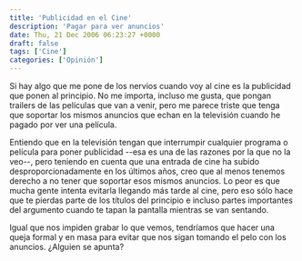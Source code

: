 ```yaml
---
title: 'Publicidad en el Cine'
description: 'Pagar para ver anuncios'
date: Thu, 21 Dec 2006 06:23:27 +0000
draft: false
tags: ['Cine']
categories: ['Opinión']
---
```


Si hay algo que me pone de los nervios cuando voy al cine es la publicidad que ponen al principio. No me importa, incluso me gusta, que pongan trailers de las películas que van a venir, pero me parece triste que tenga que soportar los mismos anuncios que echan en la televisión cuando he pagado por ver una película.

Entiendo que en la televisión tengan que interrumpir cualquier programa o película para poner publicidad --esa es una de las razones por la que no la veo--, pero teniendo en cuenta que una entrada de cine ha subido desproporcionadamente en los últimos años, creo que al menos tenemos derecho a no tener que soportar esos mismos anuncios. Lo peor es que mucha gente intenta evitarla llegando más tarde al cine, pero eso sólo hace que te pierdas parte de los títulos del principio e incluso partes importantes del argumento cuando te tapan la pantalla mientras se van sentando.

Igual que nos impiden grabar lo que vemos, tendríamos que hacer una queja formal y en masa para evitar que nos sigan tomando el pelo con los anuncios. ¿Alguien se apunta?